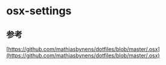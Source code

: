 # osx-settings

## 参考

[https://github.com/mathiasbynens/dotfiles/blob/master/.osx](https://github.com/mathiasbynens/dotfiles/blob/master/.osx)
